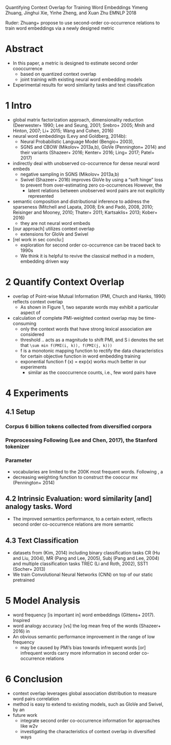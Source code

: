 Quantifying Context Overlap for Training Word Embeddings
Yimeng Zhuang, Jinghui Xie, Yinhe Zheng, and Xuan Zhu
EMNLP 2018

Ruder: Zhuang+ propose to use second-order co-occurrence relations to
train word embeddings via a newly designed metric

# Abstract

* In this paper, a metric is designed to estimate second order cooccurrence
  * based on quantized context overlap
  * joint training with existing neural word embedding models
* Experimental results for word similarity tasks and text classification

# 1 Intro

* global matrix factorization approach, dimensionality reduction
  (Deerwester+ 1990; Lee and Seung, 2001; Srebro+ 2005; Mnih and Hinton, 2007;
  Li+ 2015; Wang and Cohen, 2016)
* neural word embeddings (Levy and Goldberg, 2014b):
  * Neural Probabilistic Language Model (Bengio+ 2003),
  * SGNS and CBOW (Mikolov+ 2013a,b), GloVe (Pennington+ 2014) and their
    variants (Shazeer+ 2016; Kenter+ 2016; Ling+ 2017; Patel+ 2017)
* indirectly deal with unobserved co-occurrence for dense neural word embeds
  * negative sampling in SGNS (Mikolov+ 2013a,b)
  * Swivel (Shazeer+ 2016) improves GloVe by using a “soft hinge” loss to
    prevent from over-estimating zero co-occurrences  However, the
    * latent relations between unobserved word pairs are not explicitly
      represented
* semantic composition and distributional inference to address the sparseness
  (Mitchell and Lapata, 2008; Erk and Padó, 2008, 2010;
  Reisinger and Mooney, 2010; Thater+ 2011; Kartsaklis+ 2013; Kober+ 2016)
  * they are not neural word embeds
* [our approach] utilizes context overlap
  * extensions for GloVe and Swivel
* [rel work in sec conclu:]
  * exploration for second order co-occurrence can be traced back to 1990s
  * We think it is helpful to revive the classical method
    in a modern, embedding driven way

# 2 Quantify Context Overlap

* overlap of Point-wise Mutual Information (PMI, Church and Hanks, 1990)
  reflects context overlap
  * As shown in Figure 1, two separate words may exhibit a particular aspect of
* calculation of complete PMI-weighted context overlap may be time-consuming
  * only the context words that have strong lexical association are considered
  * threshold .. acts as a magnitude to shift PMI, and S i denotes the set that
`\sum min f(PMI(i, k)), f(PMI(j, k)))`
  * f is a monotonic mapping function to rectify the data characteristics for
    certain objective function in word embedding training
  * exponential function f (x) = exp(x) works much better in our experiments
    * similar as the cooccurrence counts, i.e., few word pairs have

# 4 Experiments

## 4.1 Setup

### Corpus 6 billion tokens collected from diversified corpora

### Preprocessing Following (Lee and Chen, 2017), the Stanford tokenizer

### Parameter

* vocabularies are limited to the 200K most frequent words. Following , a
* decreasing weighting function to construct the cooccur mx (Pennington+ 2014)

## 4.2 Intrinsic Evaluation: word similarity [and] analogy tasks. Word

* The improved semantics performance, to a certain extent, reflects second
  order co-occurrence relations are more semantic

## 4.3 Text Classification

* datasets from (Kim, 2014) including
  binary classification tasks CR (Hu and Liu, 2004), MR (Pang and Lee, 2005),
  Subj (Pang and Lee, 2004) and
  multiple classification tasks TREC (Li and Roth, 2002), SST1 (Socher+ 2013)
* We train Convolutional Neural Networks (CNN) on top of our static pretrained

# 5 Model Analysis

* word frequency [is important in] word embeddings (Gittens+ 2017). Inspired
* word analogy accuracy [vs] the log mean freq of the words (Shazeer+ 2016) in
* An obvious semantic performance improvement in the range of low frequency
  * may be caused by PMI’s bias towards infrequent words [or]
    infrequent words carry more information in second order co-occurrence
    relations

# 6 Conclusion

* context overlap leverages global association distribution
  to measure word pairs correlation
* method is easy to extend to existing models, such as GloVe and Swivel, by an
* future work
  * integrate second order co-occurrence information for approaches like w2v
  * investigating the characteristics of context overlap in diversified ways
